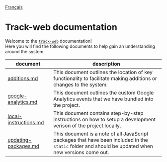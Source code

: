 [Français](/fr/)

# Track-web documentation

Welcome to the [`track-web`](https://github.com/cds-snc/track-web) documentation!  
Here you will find the following documents to help gain an understanding around the system.

| document | description |
| -------- | ----------- |
| [additions.md](en/additions.md) | This document outlines the location of key functionality to facilitate making additions or changes to the system. |
| [google-analytics.md](en/google-analytics.md) | This document outlines the custom Google Analytics events that we have bundled into the project. |
| [local-instructions.md](len/ocal-instructions.md) | This document contains step-by-step instructions on how to setup a development verison of the project locally. |
| [updating-packages.md](en/updating-packages.md) | This document is a note of all JavaScript packages that have been included in the `static` folder and should be updated when new versions come out. |
